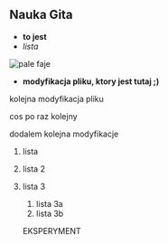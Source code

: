 ## Nauka Gita

* **to jest**
* *lista*

![pale faje](https://octodex.github.com/images/privateinvestocat.jpg)

* **modyfikacja pliku, ktory jest tutaj ;)**

kolejna modyfikacja pliku

cos po raz kolejny

dodalem kolejna modyfikacje

1. lista
1. lista 2
1. lista 3
   1. lista 3a
   1. lista 3b

   EKSPERYMENT
